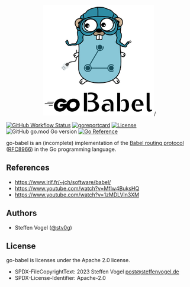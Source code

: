 <p align="center">
    <img width="300" src="docs/go_babel_logo.svg" >/
</p>

[![GitHub Workflow Status](https://img.shields.io/github/workflow/status/stv0g/go-babel/test?style=flat-square)](https://github.com/stv0g/go-babel/actions)
[![goreportcard](https://goreportcard.com/badge/github.com/stv0g/go-babel?style=flat-square)](https://goreportcard.com/report/github.com/stv0g/go-babel)
[![License](https://img.shields.io/github/license/stv0g/go-babel?style=flat-square)](https://github.com/stv0g/go-babel/blob/master/LICENSES/Apache-2.0.txt)
![GitHub go.mod Go version](https://img.shields.io/github/go-mod/go-version/stv0g/go-babel?style=flat-square)
[![Go Reference](https://pkg.go.dev/badge/github.com/stv0g/go-babel.svg)](https://pkg.go.dev/github.com/stv0g/go-babel)

go-babel is an (incomplete) implementation of the [Babel routing protocol](https://www.irif.fr/~jch/software/babel/) ([RFC8966](https://datatracker.ietf.org/doc/html/rfc8966)) in the Go programming language.

## References

- <https://www.irif.fr/~jch/software/babel/>
- <https://www.youtube.com/watch?v=Mflw4BuksHQ>
- <https://www.youtube.com/watch?v=1zMDLVln3XM>

## Authors

- Steffen Vogel ([@stv0g](https://github.com/stv0g))

## License

go-babel is licenses under the Apache 2.0 license.

- SPDX-FileCopyrightText: 2023 Steffen Vogel <post@steffenvogel.de>
- SPDX-License-Identifier: Apache-2.0
